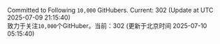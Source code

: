 Committed to Following `10,000` GitHubers. Current: <!-- FOLLOWING_COUNT -->302<!-- FOLLOWING_COUNT --> (Update at UTC <!-- LAST_UPDATED -->2025-07-09 21:15:40<!-- LAST_UPDATED -->)<br>
致力于关注`10,000`个GitHuber。当前：<!-- FOLLOWING_COUNT -->302<!-- FOLLOWING_COUNT --> (更新于北京时间 <!-- LAST_UPDATED_CST -->2025-07-10 05:15:40<!-- LAST_UPDATED_CST -->)
